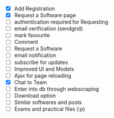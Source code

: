 - [x] Add Registration
- [x] Request a Software page
- [ ] authentication required for Requesting
- [ ] email verification (sendgrid)
- [ ] mark favourite
- [ ] Comment
- [ ] Request a Software 
- [ ] email notification
- [ ] subscribe for updates
- [ ] Improved UI and Models
- [ ] Ajax for page reloading
- [x] Chat to Team
- [ ] Enter into db through webscraping
- [ ] Download option
- [ ] Similar softwares and posts
- [ ] Exams and practical files (:p)